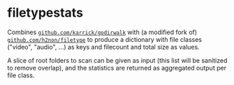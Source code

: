 # filetypestats

Combines [`github.com/karrick/godirwalk`](https://github.com/karrick/godirwalk) with (a modified fork of) [`github.com/h2non/filetype`](https://github.com/h2non/filetype) to produce a dictionary with file classes ("video", "audio", ...) as keys and filecount and total size as values.

A slice of root folders to scan can be given as input (this list will be sanitized to remove overlap), and the statistics are returned as aggregated output per file class.